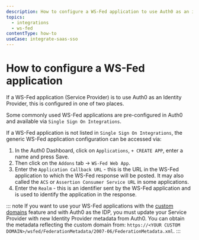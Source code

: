 ```yaml
---
description: How to configure a WS-Fed application to use Auth0 as an identity provider.
topics:
  - integrations
  - ws-fed
contentType: how-to
useCase: integrate-saas-sso
---
```


# How to configure a WS-Fed application

If a WS-Fed application (Service Provider) is to use Auth0 as an Identity Provider, this is configured in one of two places.

Some commonly used WS-Fed applications are pre-configured in Auth0 and available via `Single Sign On Integrations`.

If a WS-Fed application is not listed in `Single Sign On Integrations`, the generic WS-Fed application configuration can be accessed via:

1. In the Auth0 Dashboard, click on `Applications`, `+ CREATE APP`, enter a name and press Save.
2. Then click on the `Addons` tab -> `WS-Fed Web App`.
3. Enter the `Application Callback URL` - this is the URL in the WS-Fed application to which the WS-Fed response will be posted.  It may also called the `ACS` or `Assertion Consumer Service URL` in some applications. 
4. Enter the `Realm` - this is an identifier sent by the WS-Fed application and is used to identify the application in the response.

::: note
If you want to use your WS-Fed applications with the [custom domains](/custom-domains) feature and with Auth0 as the IDP, you must update your Service Provider with new Identity Provider metadata from Auth0. You can obtain the metadata reflecting the custom domain from: `https://<YOUR CUSTOM DOMAIN>/wsfed/FederationMetadata/2007-06/FederationMetadata.xml`.
:::